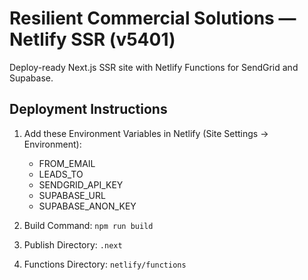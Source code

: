 
# Resilient Commercial Solutions — Netlify SSR (v5401)

Deploy-ready Next.js SSR site with Netlify Functions for SendGrid and Supabase.

## Deployment Instructions
1. Add these Environment Variables in Netlify (Site Settings → Environment):
   - FROM_EMAIL
   - LEADS_TO
   - SENDGRID_API_KEY
   - SUPABASE_URL
   - SUPABASE_ANON_KEY

2. Build Command: `npm run build`
3. Publish Directory: `.next`
4. Functions Directory: `netlify/functions`
